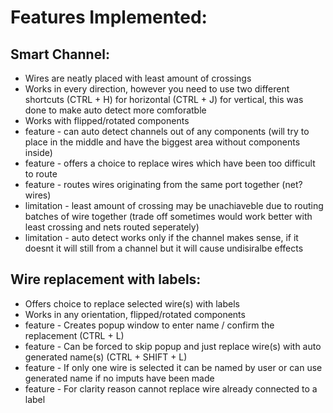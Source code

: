 # Features Implemented: 

## Smart Channel: 
* Wires are neatly placed with least amount of crossings 
* Works in every direction, however you need to use two different shortcuts (CTRL + H) for horizontal (CTRL + J) for vertical, this was done to make auto detect more comforatble
* Works with flipped/rotated components
* feature - can auto detect channels out of any components (will try to place in the middle and have the biggest area without components inside)
* feature - offers a choice to replace wires which have been too difficult to route
* feature - routes wires originating from the same port together (net? wires)
* limitation - least amount of crossing may be unachiaveble due to routing batches of wire together (trade off sometimes would work better with least crossing and nets routed seperately)
* limitation - auto detect works only if the channel makes sense, if it doesnt it will still from a channel but it will cause undisiralbe effects

## Wire replacement with labels:
* Offers choice to replace selected wire(s) with labels
* Works in any orientation, flipped/rotated components
* feature - Creates popup window to enter name / confirm the replacement (CTRL + L)
* feature - Can be forced to skip popup and just replace wire(s) with auto generated name(s) (CTRL + SHIFT + L)
* feature - If only one wire is selected it can be named by user or can use generated name if no imputs have been made
* feature - For clarity reason cannot replace wire already connected to a label

